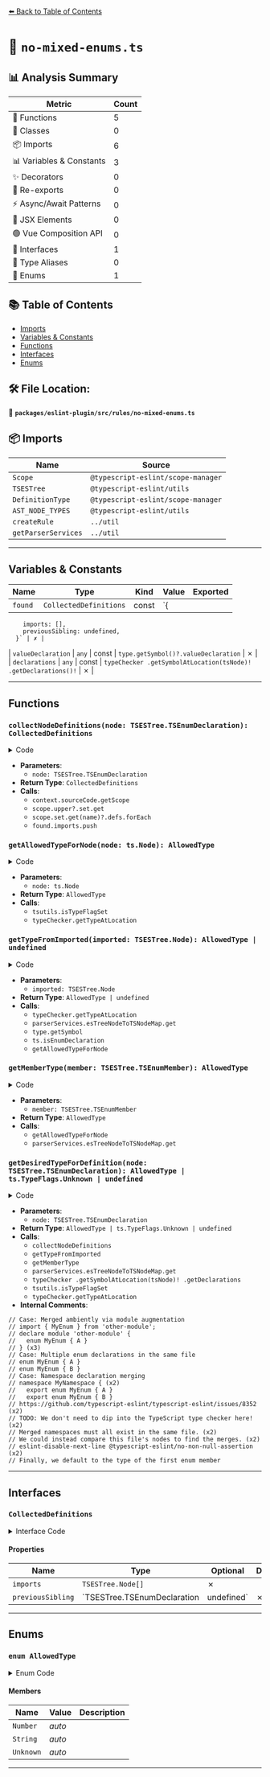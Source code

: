 [⬅️ Back to Table of Contents](../../../../index.md)

# 📄 `no-mixed-enums.ts`

## 📊 Analysis Summary

| Metric | Count |
|--------|-------|
| 🔧 Functions | 5 |
| 🧱 Classes | 0 |
| 📦 Imports | 6 |
| 📊 Variables & Constants | 3 |
| ✨ Decorators | 0 |
| 🔄 Re-exports | 0 |
| ⚡ Async/Await Patterns | 0 |
| 💠 JSX Elements | 0 |
| 🟢 Vue Composition API | 0 |
| 📐 Interfaces | 1 |
| 📑 Type Aliases | 0 |
| 🎯 Enums | 1 |

## 📚 Table of Contents

- [Imports](#imports)
- [Variables & Constants](#variables-constants)
- [Functions](#functions)
- [Interfaces](#interfaces)
- [Enums](#enums)

## 🛠️ File Location:
📂 **`packages/eslint-plugin/src/rules/no-mixed-enums.ts`**

## 📦 Imports

| Name | Source |
|------|--------|
| `Scope` | `@typescript-eslint/scope-manager` |
| `TSESTree` | `@typescript-eslint/utils` |
| `DefinitionType` | `@typescript-eslint/scope-manager` |
| `AST_NODE_TYPES` | `@typescript-eslint/utils` |
| `createRule` | `../util` |
| `getParserServices` | `../util` |


---

## Variables & Constants

| Name | Type | Kind | Value | Exported |
|------|------|------|-------|----------|
| `found` | `CollectedDefinitions` | const | `{
        imports: [],
        previousSibling: undefined,
      }` | ✗ |
| `valueDeclaration` | `any` | const | `type.getSymbol()?.valueDeclaration` | ✗ |
| `declarations` | `any` | const | `typeChecker
          .getSymbolAtLocation(tsNode)!
          .getDeclarations()!` | ✗ |


---

## Functions

### `collectNodeDefinitions(node: TSESTree.TSEnumDeclaration): CollectedDefinitions`

<details><summary>Code</summary>

```ts
function collectNodeDefinitions(
      node: TSESTree.TSEnumDeclaration,
    ): CollectedDefinitions {
      const { name } = node.id;
      const found: CollectedDefinitions = {
        imports: [],
        previousSibling: undefined,
      };
      let scope: Scope | null = context.sourceCode.getScope(node);

      for (const definition of scope.upper?.set.get(name)?.defs ?? []) {
        if (
          definition.node.type === AST_NODE_TYPES.TSEnumDeclaration &&
          definition.node.range[0] < node.range[0] &&
          definition.node.body.members.length > 0
        ) {
          found.previousSibling = definition.node;
          break;
        }
      }

      while (scope) {
        scope.set.get(name)?.defs.forEach(definition => {
          if (definition.type === DefinitionType.ImportBinding) {
            found.imports.push(definition.node);
          }
        });

        scope = scope.upper;
      }

      return found;
    }
```
</details>

- **Parameters**:
  - `node: TSESTree.TSEnumDeclaration`
- **Return Type**: `CollectedDefinitions`
- **Calls**:
  - `context.sourceCode.getScope`
  - `scope.upper?.set.get`
  - `scope.set.get(name)?.defs.forEach`
  - `found.imports.push`
### `getAllowedTypeForNode(node: ts.Node): AllowedType`

<details><summary>Code</summary>

```ts
function getAllowedTypeForNode(node: ts.Node): AllowedType {
      return tsutils.isTypeFlagSet(
        typeChecker.getTypeAtLocation(node),
        ts.TypeFlags.StringLike,
      )
        ? AllowedType.String
        : AllowedType.Number;
    }
```
</details>

- **Parameters**:
  - `node: ts.Node`
- **Return Type**: `AllowedType`
- **Calls**:
  - `tsutils.isTypeFlagSet`
  - `typeChecker.getTypeAtLocation`
### `getTypeFromImported(imported: TSESTree.Node): AllowedType | undefined`

<details><summary>Code</summary>

```ts
function getTypeFromImported(
      imported: TSESTree.Node,
    ): AllowedType | undefined {
      const type = typeChecker.getTypeAtLocation(
        parserServices.esTreeNodeToTSNodeMap.get(imported),
      );

      const valueDeclaration = type.getSymbol()?.valueDeclaration;
      if (
        !valueDeclaration ||
        !ts.isEnumDeclaration(valueDeclaration) ||
        valueDeclaration.members.length === 0
      ) {
        return undefined;
      }

      return getAllowedTypeForNode(valueDeclaration.members[0]);
    }
```
</details>

- **Parameters**:
  - `imported: TSESTree.Node`
- **Return Type**: `AllowedType | undefined`
- **Calls**:
  - `typeChecker.getTypeAtLocation`
  - `parserServices.esTreeNodeToTSNodeMap.get`
  - `type.getSymbol`
  - `ts.isEnumDeclaration`
  - `getAllowedTypeForNode`
### `getMemberType(member: TSESTree.TSEnumMember): AllowedType`

<details><summary>Code</summary>

```ts
function getMemberType(member: TSESTree.TSEnumMember): AllowedType {
      if (!member.initializer) {
        return AllowedType.Number;
      }

      switch (member.initializer.type) {
        case AST_NODE_TYPES.Literal:
          switch (typeof member.initializer.value) {
            case 'number':
              return AllowedType.Number;
            case 'string':
              return AllowedType.String;
            default:
              return AllowedType.Unknown;
          }

        case AST_NODE_TYPES.TemplateLiteral:
          return AllowedType.String;

        default:
          return getAllowedTypeForNode(
            parserServices.esTreeNodeToTSNodeMap.get(member.initializer),
          );
      }
    }
```
</details>

- **Parameters**:
  - `member: TSESTree.TSEnumMember`
- **Return Type**: `AllowedType`
- **Calls**:
  - `getAllowedTypeForNode`
  - `parserServices.esTreeNodeToTSNodeMap.get`
### `getDesiredTypeForDefinition(node: TSESTree.TSEnumDeclaration): AllowedType | ts.TypeFlags.Unknown | undefined`

<details><summary>Code</summary>

```ts
function getDesiredTypeForDefinition(
      node: TSESTree.TSEnumDeclaration,
    ): AllowedType | ts.TypeFlags.Unknown | undefined {
      const { imports, previousSibling } = collectNodeDefinitions(node);

      // Case: Merged ambiently via module augmentation
      // import { MyEnum } from 'other-module';
      // declare module 'other-module' {
      //   enum MyEnum { A }
      // }
      for (const imported of imports) {
        const typeFromImported = getTypeFromImported(imported);
        if (typeFromImported != null) {
          return typeFromImported;
        }
      }

      // Case: Multiple enum declarations in the same file
      // enum MyEnum { A }
      // enum MyEnum { B }
      if (previousSibling) {
        return getMemberType(previousSibling.body.members[0]);
      }

      // Case: Namespace declaration merging
      // namespace MyNamespace {
      //   export enum MyEnum { A }
      // }
      // namespace MyNamespace {
      //   export enum MyEnum { B }
      // }
      if (
        node.parent.type === AST_NODE_TYPES.ExportNamedDeclaration &&
        node.parent.parent.type === AST_NODE_TYPES.TSModuleBlock
      ) {
        // https://github.com/typescript-eslint/typescript-eslint/issues/8352
        // TODO: We don't need to dip into the TypeScript type checker here!
        // Merged namespaces must all exist in the same file.
        // We could instead compare this file's nodes to find the merges.
        const tsNode = parserServices.esTreeNodeToTSNodeMap.get(node.id);
        // eslint-disable-next-line @typescript-eslint/no-non-null-assertion
        const declarations = typeChecker
          .getSymbolAtLocation(tsNode)!
          .getDeclarations()!;

        const [{ initializer }] = (declarations[0] as ts.EnumDeclaration)
          .members;
        return initializer &&
          tsutils.isTypeFlagSet(
            typeChecker.getTypeAtLocation(initializer),
            ts.TypeFlags.StringLike,
          )
          ? AllowedType.String
          : AllowedType.Number;
      }

      // Finally, we default to the type of the first enum member
      return getMemberType(node.body.members[0]);
    }
```
</details>

- **Parameters**:
  - `node: TSESTree.TSEnumDeclaration`
- **Return Type**: `AllowedType | ts.TypeFlags.Unknown | undefined`
- **Calls**:
  - `collectNodeDefinitions`
  - `getTypeFromImported`
  - `getMemberType`
  - `parserServices.esTreeNodeToTSNodeMap.get`
  - `typeChecker
          .getSymbolAtLocation(tsNode)!
          .getDeclarations`
  - `tsutils.isTypeFlagSet`
  - `typeChecker.getTypeAtLocation`
- **Internal Comments**:
```
// Case: Merged ambiently via module augmentation
// import { MyEnum } from 'other-module';
// declare module 'other-module' {
//   enum MyEnum { A }
// } (x3)
// Case: Multiple enum declarations in the same file
// enum MyEnum { A }
// enum MyEnum { B }
// Case: Namespace declaration merging
// namespace MyNamespace { (x2)
//   export enum MyEnum { A }
//   export enum MyEnum { B }
// https://github.com/typescript-eslint/typescript-eslint/issues/8352 (x2)
// TODO: We don't need to dip into the TypeScript type checker here! (x2)
// Merged namespaces must all exist in the same file. (x2)
// We could instead compare this file's nodes to find the merges. (x2)
// eslint-disable-next-line @typescript-eslint/no-non-null-assertion (x2)
// Finally, we default to the type of the first enum member
```


---

## Interfaces

### `CollectedDefinitions`

<details><summary>Interface Code</summary>

```ts
interface CollectedDefinitions {
      imports: TSESTree.Node[];
      previousSibling: TSESTree.TSEnumDeclaration | undefined;
    }
```
</details>

#### Properties

| Name | Type | Optional | Description |
|------|------|----------|-------------|
| `imports` | `TSESTree.Node[]` | ✗ |  |
| `previousSibling` | `TSESTree.TSEnumDeclaration | undefined` | ✗ |  |


---

## Enums

### `enum AllowedType`

<details><summary>Enum Code</summary>

```ts
enum AllowedType {
  Number,
  String,
  Unknown,
}
```
</details>

#### Members

| Name | Value | Description |
|------|-------|-------------|
| `Number` | *auto* |  |
| `String` | *auto* |  |
| `Unknown` | *auto* |  |


---